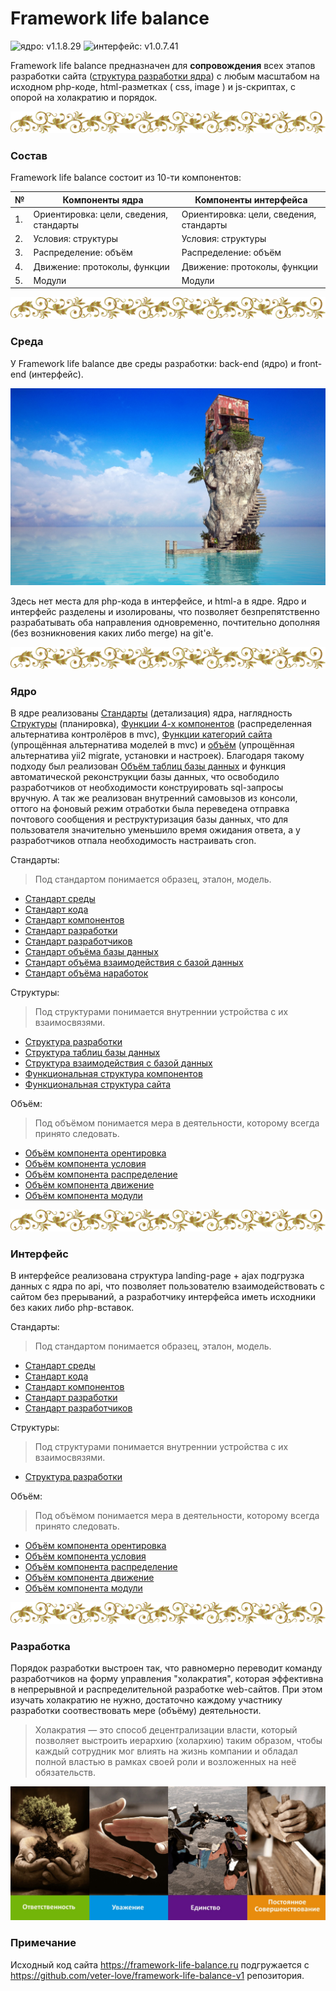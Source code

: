 # Framework life balance 

![ядро: v1.1.8.29](https://img.shields.io/badge/Ядро-v1.1.8.29-blue.svg) ![интерфейс: v1.0.7.41](https://img.shields.io/badge/Интерфейс-v1.0.7.41-blue.svg)

Framework life balance предназначен для **сопровождения** всех этапов разработки сайта (<a target="_blank" href="/Компоненты ядра/2.Условия/Структуры/Напутствующие/Напутствующая структура разработки.md">структура разработки ядра</a>) с любым масштабом на исходном php-коде, html-разметках ( css, image ) и js-скриптах, с опорой на холакратию и порядок. 

![hr](/Компоненты%20интерфейса/3.Распределение/Объём/Картиночные/illustrators/hr.png)

### Состав

Framework life balance состоит из 10-ти компонентов:

| № | Компоненты ядра | Компоненты интерфейса
 ------------- |  ------------- | ------------- | 
| 1. | Ориентировка: цели, сведения, стандарты | Ориентировка: цели, сведения, стандарты
| 2. | Условия: структуры | Условия: структуры
| 3. | Распределение: объём | Распределение: объём
| 4. | Движение: протоколы, функции | Движение: протоколы, функции
| 5. | Модули | Модули

![hr](/Компоненты%20интерфейса/3.Распределение/Объём/Картиночные/illustrators/hr.png)


### Среда

У Framework life balance две среды разработки: back-end (ядро) и front-end (интерфейс). 

![Framework life balance](/Компоненты%20интерфейса/3.Распределение/Объём/Картиночные/slider/slide1_bg.jpg)

Здесь нет места для php-кода в интерфейсе, и html-а в ядре. Ядро и интерфейс разделены и изолированы, что позволяет безпрепятственно разрабатывать оба направления одновременно, почтительно дополняя (без возникновения каких либо merge) на git'e.

![hr](/Компоненты%20интерфейса/3.Распределение/Объём/Картиночные/illustrators/hr.png)


### Ядро

В ядре реализованы <a target="_blank" href="/Компоненты ядра/1.Ориентировка/Стандарты/Основополагающие">Стандарты</a> (детализация) ядра, наглядность <a target="_blank" href="/Компоненты ядра/2.Условия/Структуры/Функциональные">Структуры</a> (планировка), <a target="_blank" href="/Компоненты ядра/4.Движение/Функции/Компонентов">Функции 4-х компонентов</a> (распределенная альтернатива контролёров в mvc), <a target="_blank" href="/Компоненты ядра/4.Движение/Функции/Категорий сайта">Функции категорий сайта</a> (упрощённая альтернатива моделей в mvc) и <a target="_blank" href="/Компоненты ядра/3.Распределение/Объём/Функций">объём</a> (упрощённая альтернатива yii2 migrate, установки и настроек). Благодаря такому подходу был реализован <a target="_blank" href="/Компоненты ядра/3.Распределение/Объём/Базы данных/Объём таблиц базы данных.php">Объём таблиц базы данных</a> и функция автоматической реконструкции базы данных, что освободило разработчиков от необходимости конструировать sql-запросы вручную. А так же реализован внутренний самовызов из консоли, оттого на фоновый режим отработки была переведена отправка почтового сообщения и реструктуризация базы данных, что для пользователя значительно уменьшило время ожидания ответа, а у разработчиков отпала необходимость настраивать cron.

Стандарты: 

> Под стандартом понимается образец, эталон, модель.

- <a target="_blank" href="/Компоненты ядра/1.Ориентировка/Стандарты/Основополагающие/1.Основополагающий стандарт среды.md">Стандарт среды</a>
- <a target="_blank" href="/Компоненты ядра/1.Ориентировка/Стандарты/Основополагающие/2.Основополагающий стандарт кода.md">Стандарт кода</a>
- <a target="_blank" href="/Компоненты ядра/1.Ориентировка/Стандарты/Основополагающие/3.Основополагающий стандарт компонентов.md">Стандарт компонентов</a>
- <a target="_blank" href="/Компоненты ядра/1.Ориентировка/Стандарты/Основополагающие/4.Основополагающий стандарт разработки.md">Стандарт разработки</a>
- <a target="_blank" href="/Компоненты ядра/1.Ориентировка/Стандарты/Основополагающие/5.Основополагающий стандарт разработчиков.md">Стандарт разработчиков</a>
- <a target="_blank" href="/Компоненты ядра/1.Ориентировка/Стандарты/Объёмные/Стандарт объёма базы данных.md">Стандарт объёма базы данных</a>
- <a target="_blank" href="/Компоненты ядра/1.Ориентировка/Стандарты/Объёмные/Стандарт объёма взаимодействия с базой данных.md">Стандарт объёма взаимодействия с базой данных</a>
- <a target="_blank" href="/Компоненты ядра/1.Ориентировка/Стандарты/Объёмные/Стандарт объёма наработок.md">Стандарт объёма наработок</a>


Структуры:

> Под структурами понимается внутреннии устройства с их взаимосвязями.

- <a target="_blank" href="/Компоненты ядра/2.Условия/Структуры/Напутствующие/Напутствующая структура разработки.md">Структура разработки</a>
- <a target="_blank" href="/Компоненты ядра/2.Условия/Структуры/Базы данных/Структура таблиц базы данных.md">Структура таблиц базы данных</a>
- <a target="_blank" href="/Компоненты ядра/2.Условия/Структуры/Базы данных/Структура взаимодействия с базой данных.md">Структура взаимодействия с базой данных</a>
- <a target="_blank" href="/Компоненты ядра/2.Условия/Структуры/Функциональные/Функциональная структура компонентов.md">Функциональная структура компонентов</a>
- <a target="_blank" href="/Компоненты ядра/2.Условия/Структуры/Функциональные/Функциональная структура сайта.md">Функциональная структура сайта</a>


Объём:

> Под объёмом понимается мера в деятельности, которому всегда принято следовать.

- <a target="_blank" href="/Компоненты ядра/3.Распределение/Объём/Компонентов/1.Объём компонента орентировка.md">Объём компонента орентировка</a>
- <a target="_blank" href="/Компоненты ядра/3.Распределение/Объём/Компонентов/2.Объём компонента условия.md">Объём компонента условия</a>
- <a target="_blank" href="/Компоненты ядра/3.Распределение/Объём/Компонентов/3.Объём компонента распределение.md">Объём компонента распределение</a>
- <a target="_blank" href="/Компоненты ядра/3.Распределение/Объём/Компонентов/4.Объём компонента движение.md">Объём компонента движение</a>
- <a target="_blank" href="/Компоненты ядра/3.Распределение/Объём/Компонентов/5.Объём компонента модули.md">Объём компонента модули</a>


![hr](/Компоненты%20интерфейса/3.Распределение/Объём/Картиночные/illustrators/hr.png)

### Интерфейс

В интерфейсе реализована структура landing-page + ajax подгрузка данных с ядра по api, что позволяет пользователю взаимодействовать с сайтом без прерываний, а разработчику интерфейса иметь исходники без каких либо php-вставок.

Стандарты: 

> Под стандартом понимается образец, эталон, модель.

- <a target="_blank" href="/Компоненты интерфейса/1.Ориентировка/Стандарты/Основополагающие/1.Основополагающий стандарт среды.md">Стандарт среды</a>
- <a target="_blank" href="/Компоненты интерфейса/1.Ориентировка/Стандарты/Основополагающие/2.Основополагающий стандарт кода.md">Стандарт кода</a>
- <a target="_blank" href="/Компоненты интерфейса/1.Ориентировка/Стандарты/Основополагающие/3.Основополагающий стандарт компонентов.md">Стандарт компонентов</a>
- <a target="_blank" href="/Компоненты интерфейса/1.Ориентировка/Стандарты/Основополагающие/4.Основополагающий стандарт разработки.md">Стандарт разработки</a>
- <a target="_blank" href="/Компоненты интерфейса/1.Ориентировка/Стандарты/Основополагающие/5.Основополагающий стандарт разработчиков.md">Стандарт разработчиков</a>


Структуры:

> Под структурами понимается внутреннии устройства с их взаимосвязями.

- <a target="_blank" href="/Компоненты интерфейса/2.Условия/Структуры/Напутствующие/Напутствующая структура разработки.md">Структура разработки</a>


Объём:

> Под объёмом понимается мера в деятельности, которому всегда принято следовать.

- <a target="_blank" href="/Компоненты интерфейса/3.Распределение/Объём/Компонентные/1.Объём компонента орентировка.md">Объём компонента орентировка</a>
- <a target="_blank" href="/Компоненты интерфейса/3.Распределение/Объём/Компонентные/2.Объём компонента условия.md">Объём компонента условия</a>
- <a target="_blank" href="/Компоненты интерфейса/3.Распределение/Объём/Компонентные/3.Объём компонента распределение.md">Объём компонента распределение</a>
- <a target="_blank" href="/Компоненты интерфейса/3.Распределение/Объём/Компонентные/4.Объём компонента движение.md">Объём компонента движение</a>
- <a target="_blank" href="/Компоненты интерфейса/3.Распределение/Объём/Компонентные/5.Объём компонента модули.md">Объём компонента модули</a>



![hr](/Компоненты%20интерфейса/3.Распределение/Объём/Картиночные/illustrators/hr.png)

### Разработка

Порядок разработки выстроен так, что равномерно переводит команду разработчиков на форму управления "холакратия", которая эффективна в непрерывной и распределительной разработке web-сайтов. При этом изучать холакратию не нужно, достаточно каждому участнику разработки соотвествовать мере (объёму) деятельности.

> Холакратия — это способ децентрализации власти, который позволяет выстроить иерархию (холархию) таким образом, чтобы каждый сотрудник мог влиять на жизнь компании и обладал полной властью в рамках своей роли и возложенных на неё обязательств.


![Холакратия](/Компоненты%20интерфейса/3.Распределение/Объём/Картиночные/illustrators/4values.jpg)

### Примечание

Исходный код сайта https://framework-life-balance.ru подгружается с https://github.com/veter-love/framework-life-balance-v1 репозитория.